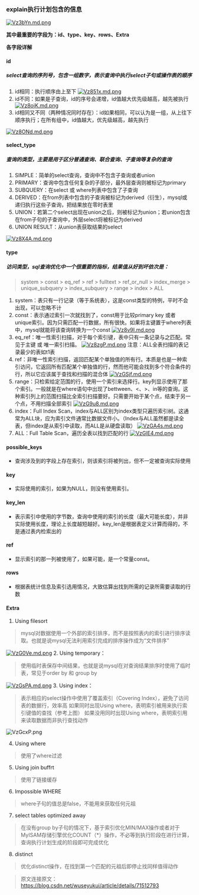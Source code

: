 ### explain执行计划包含的信息
[![Vz3bYn.md.png](https://s2.ax1x.com/2019/06/21/Vz3bYn.md.png)](https://imgchr.com/i/Vz3bYn)

**其中最重要的字段为：id、type、key、rows、Extra**

**各字段详解**

#### id
##### select查询的序列号，包含一组数字，表示查询中执行select子句或操作表的顺序 
1. id相同：执行顺序由上至下 
[![Vz851x.md.png](https://s2.ax1x.com/2019/06/21/Vz851x.md.png)](https://imgchr.com/i/Vz851x)
2. id不同：如果是子查询，id的序号会递增，id值越大优先级越高，越先被执行 
[![Vz8ojK.md.png](https://s2.ax1x.com/2019/06/21/Vz8ojK.md.png)](https://imgchr.com/i/Vz8ojK)
3. id相同又不同（两种情况同时存在）：id如果相同，可以认为是一组，从上往下顺序执行；在所有组中，id值越大，优先级越高，越先执行 

[![Vz8ONd.md.png](https://s2.ax1x.com/2019/06/21/Vz8ONd.md.png)](https://imgchr.com/i/Vz8ONd)

#### select_type

##### 查询的类型，主要是用于区分普通查询、联合查询、子查询等复杂的查询

1. SIMPLE：简单的select查询，查询中不包含子查询或者union 
2. PRIMARY：查询中包含任何复杂的子部分，最外层查询则被标记为primary 
3. SUBQUERY：在select 或 where列表中包含了子查询 
4. DERIVED：在from列表中包含的子查询被标记为derived（衍生），mysql或递归执行这些子查询，把结果放在零时表里 
5. UNION：若第二个select出现在union之后，则被标记为union；若union包含在from子句的子查询中，外层select将被标记为derived 
6. UNION RESULT：从union表获取结果的select 

[![Vz8X4A.md.png](https://s2.ax1x.com/2019/06/21/Vz8X4A.md.png)](https://imgchr.com/i/Vz8X4A)

#### type

##### 访问类型，sql查询优化中一个很重要的指标，结果值从好到坏依次是：

> system > const > eq_ref > ref > fulltext > ref_or_null > index_merge > unique_subquery > index_subquery > range > index > ALL
1. system：表只有一行记录（等于系统表），这是const类型的特例，平时不会出现，可以忽略不计
2. const：表示通过索引一次就找到了，const用于比较primary key 或者 unique索引。因为只需匹配一行数据，所有很快。如果将主键置于where列表中，mysql就能将该查询转换为一个const 
[![Vz8v9I.md.png](https://s2.ax1x.com/2019/06/21/Vz8v9I.md.png)](https://imgchr.com/i/Vz8v9I)
3. eq_ref：唯一性索引扫描，对于每个索引键，表中只有一条记录与之匹配。常见于主键 或 唯一索引扫描。
[![Vz8zgP.md.png](https://s2.ax1x.com/2019/06/21/Vz8zgP.md.png)](https://imgchr.com/i/Vz8zgP)
注意：ALL全表扫描的表记录最少的表如t1表
4. ref：非唯一性索引扫描，返回匹配某个单独值的所有行。本质是也是一种索引访问，它返回所有匹配某个单独值的行，然而他可能会找到多个符合条件的行，所以它应该属于查找和扫描的混合体 
[![VzGSjf.md.png](https://s2.ax1x.com/2019/06/21/VzGSjf.md.png)](https://imgchr.com/i/VzGSjf)
5. range：只检索给定范围的行，使用一个索引来选择行。key列显示使用了那个索引。一般就是在where语句中出现了bettween、<、>、in等的查询。这种索引列上的范围扫描比全索引扫描要好。只需要开始于某个点，结束于另一个点，不用扫描全部索引 
[![VzG9u8.md.png](https://s2.ax1x.com/2019/06/21/VzG9u8.md.png)](https://imgchr.com/i/VzG9u8)
6. index：Full Index Scan，index与ALL区别为index类型只遍历索引树。这通常为ALL块，应为索引文件通常比数据文件小。（Index与ALL虽然都是读全表，但index是从索引中读取，而ALL是从硬盘读取）
[![VzGA4s.md.png](https://s2.ax1x.com/2019/06/21/VzGA4s.md.png)](https://imgchr.com/i/VzGA4s)
7. ALL：Full Table Scan，遍历全表以找到匹配的行 
[![VzGlE4.md.png](https://s2.ax1x.com/2019/06/21/VzGlE4.md.png)](https://imgchr.com/i/VzGlE4)

#### possible_keys

* 查询涉及到的字段上存在索引，则该索引将被列出，但不一定被查询实际使用

#### key

* 实际使用的索引，如果为NULL，则没有使用索引。

#### key_len

* 表示索引中使用的字节数，查询中使用的索引的长度（最大可能长度），并非实际使用长度，理论上长度越短越好。key_len是根据表定义计算而得的，不是通过表内检索出的

#### ref

* 显示索引的那一列被使用了，如果可能，是一个常量const。

#### rows

* 根据表统计信息及索引选用情况，大致估算出找到所需的记录所需要读取的行数

#### Extra
1. Using filesort 
> mysql对数据使用一个外部的索引排序，而不是按照表内的索引进行排序读取。也就是说mysql无法利用索引完成的排序操作成为“文件排序” 

[![VzG0Ve.md.png](https://s2.ax1x.com/2019/06/21/VzG0Ve.md.png)](https://imgchr.com/i/VzG0Ve)
2. Using temporary：
> 使用临时表保存中间结果，也就是说mysql在对查询结果排序时使用了临时表，常见于order by 和 group by 

[![VzGsPA.md.png](https://s2.ax1x.com/2019/06/21/VzGsPA.md.png)](https://imgchr.com/i/VzGsPA)
3. Using index： 
> 表示相应的select操作中使用了覆盖索引（Covering Index），避免了访问表的数据行，效率高 
如果同时出现Using where，表明索引被用来执行索引键值的查找（参考上图） 
如果没用同时出现Using where，表明索引用来读取数据而非执行查找动作

![VzGcxP.png](https://s2.ax1x.com/2019/06/21/VzGcxP.png)

4. Using where
> 使用了where过滤

5. Using join buffrt
> 使用了链接缓存

6. Impossible WHERE
> where子句的值总是false，不能用来获取任何元祖 

7. select tables optimized away
> 在没有group by子句的情况下，基于索引优化MIN/MAX操作或者对于MyISAM存储引擎优化COUNT（*）操作，不必等到执行阶段在进行计算，查询执行计划生成的阶段即可完成优化

8. distinct
> 优化distinct操作，在找到第一个匹配的元祖后即停止找同样值得动作

> 原文连接原文：https://blog.csdn.net/wuseyukui/article/details/71512793

